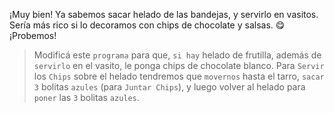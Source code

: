 <gs-attire attire-url="https://raw.githubusercontent.com/MumukiProject/mumuki-guia-gobstones-alternativa-kids/master/assets/attires/config.json"> </gs-attire> <gs-toolbox toolbox-url="https://raw.githubusercontent.com/MumukiProject/mumuki-guia-gobstones-alternativa-kids/master/assets/toolbox.xml"> </gs-toolbox>

¡Muy bien! Ya sabemos sacar helado de las bandejas, y servirlo en vasitos. Sería más rico si lo decoramos con chips de chocolate y salsas. :yum: ¡Probemos!

> Modificá este `programa` para que, `si hay` helado de frutilla, además de `servirlo` en el vasito, le ponga chips de chocolate blanco. Para `Servir` los `Chips` sobre el helado tendremos que `movernos` hasta el tarro, `sacar 3` bolitas `azules` (para `Juntar Chips`), y luego volver al helado para `poner` las `3` bolitas `azules`. 

